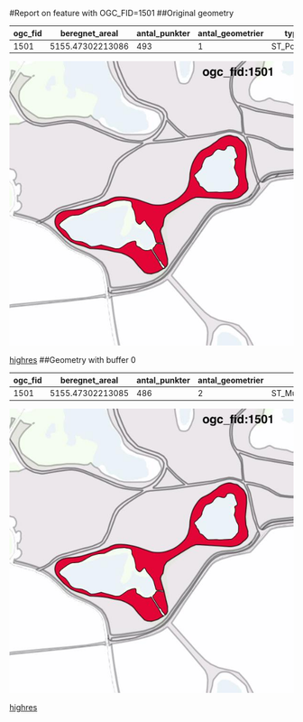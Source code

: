 #Report on feature with OGC_FID=1501
##Original geometry



| ogc_fid |  beregnet_areal  | antal_punkter | antal_geometrier |    type    |
|---------|------------------|---------------|------------------|------------|
|    1501 | 5155.47302213086 |           493 |                1 | ST_Polygon|
![geom](../images/1501_invalid.jpg)


[highres](https://raw.githubusercontent.com/Septima/herlev/master/images/1501_invalid.jpg)
##Geometry with buffer 0



| ogc_fid |  beregnet_areal  | antal_punkter | antal_geometrier |      type       |
|---------|------------------|---------------|------------------|-----------------|
|    1501 | 5155.47302213085 |           486 |                2 | ST_MultiPolygon|
![geom](../images/1501_buffer0.jpg)


[highres](https://raw.githubusercontent.com/Septima/herlev/master/images/1501_buffer0_highres.jpg)
